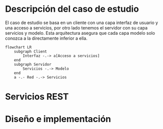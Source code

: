 # Descripción del caso de estudio
El caso de estudio se basa en un cliente con una capa interfaz de usuario y una acceso a servicios, por otro lado tenemos el servidor con su capa servicios y modelo. Esta arquitectura asegura que cada capa modelo solo conozca a la directamente inferior a ella.

```mermaid
flowchart LR
	subgraph Client
		Interfaz -.-> a[Acceso a servicios]
	end
	subgraph Servidor
		Servicios -.-> Modelo
	end
	a -.- Red -.-> Servicios
```

# Servicios REST
# Diseño e implementación
